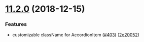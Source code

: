 <a name="11.2.0"></a>
# [11.2.0](https://github.com/purposeindustries/intellyo-application-design-system/compare/v11.1.0...v11.2.0) (2018-12-15)


### Features

* customizable className for AccordionItem ([#403](https://github.com/purposeindustries/intellyo-application-design-system/issues/403)) ([2e20052](https://github.com/purposeindustries/intellyo-application-design-system/commit/2e20052))



